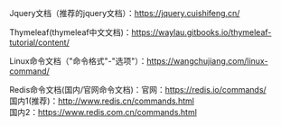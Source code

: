 Jquery文档（推荐的jquery文档）：https://jquery.cuishifeng.cn/

Thymeleaf(thymeleaf中文文档)：https://waylau.gitbooks.io/thymeleaf-tutorial/content/

Linux命令文档（"命令格式"-"选项"）：https://wangchujiang.com/linux-command/

Redis命令文档(国内/官网命令文档)：官网：https://redis.io/commands/ <br />国内1(推荐)：http://www.redis.cn/commands.html <br />国内2：https://www.redis.com.cn/commands.html
